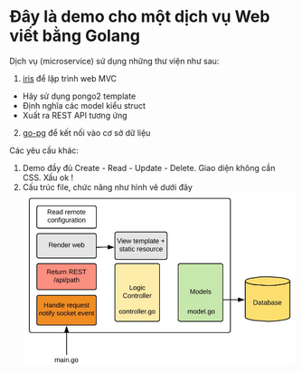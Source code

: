 # Đây là demo cho một dịch vụ Web viết bằng Golang
Dịch vụ (microservice) sử dụng những thư viện như sau:
1. [iris](https://iris-go.com) để lập trình web MVC
  - Hãy sử dụng pongo2 template
  - Định nghĩa các model kiểu struct
  - Xuất ra REST API tương ứng
2. [go-pg](https://github.com/go-pg/pg) để kết nối vào cơ sở dữ liệu

Các yêu cầu khác:
1. Demo đầy đủ Create - Read - Update - Delete. Giao diện không cần CSS. Xấu ok !
2. Cấu trúc file, chức năng như hình vẽ dưới đây
![](GoWebApp.jpg)